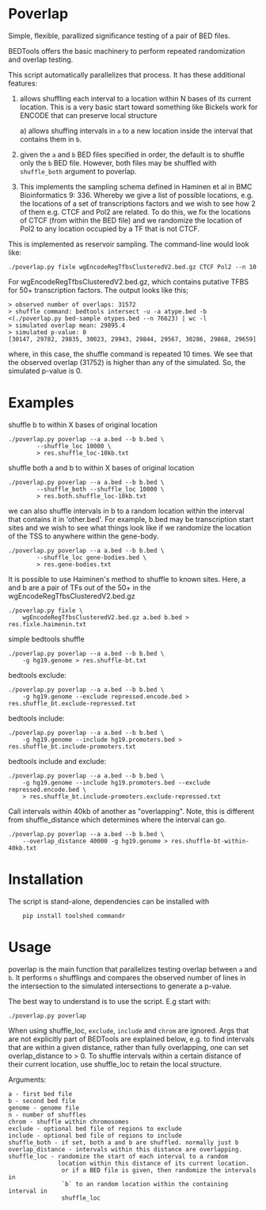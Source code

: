 Poverlap
========
Simple, flexible, parallized significance testing of a pair of BED files.

BEDTools offers the basic machinery to perform repeated randomization and
overlap testing. 

This script automatically parallelizes that process. It has these additional
features:

 1) allows shuffling each interval to a location within N bases of its current
    location. This is a very basic start toward something like Bickels work for
    ENCODE that can preserve local structure

    a) allows shuffing intervals in `a` to a new location inside the interval
       that contains them in `b`.

 2) given the `a` and `b` BED files specified in order, the default is to
    shuffle only the `b` BED file. However, both files may be shuffled with
    `shuffle_both` argument to poverlap.

 3) This implements the sampling schema defined in Haminen et al in BMC
    Bioinformatics 9: 336. Whereby we give a list of possible locations,
    e.g. the locations of a set of transcriptions factors and we wish to
    see how 2 of them e.g. CTCF and Pol2 are related. To do this, we fix
    the locations of CTCF (from within the BED file) and we randomize the
    location of Pol2 to any location occupied by a TF that is not CTCF.


This is implemented as reservoir sampling. The command-line would look
like:
        
    ./poverlap.py fixle wgEncodeRegTfbsClusteredV2.bed.gz CTCF Pol2 --n 10

For wgEncodeRegTfbsClusteredV2.bed.gz, which contains putative TFBS for
50+ transcription factors. The output looks like this;

    > observed number of overlaps: 31572
    > shuffle command: bedtools intersect -u -a atype.bed -b <(./poverlap.py bed-sample otypes.bed --n 76623) | wc -l
    > simulated overlap mean: 29895.4
    > simulated p-value: 0
    [30147, 29782, 29835, 30023, 29943, 29844, 29567, 30286, 29868, 29659]

where, in this case, the shuffle command is repeated 10 times. We see that the
observed overlap (31752) is higher than any of the simulated. So, the simulated
p-value is 0.

Examples
========
    
shuffle b to within X bases of original location

    ./poverlap.py poverlap --a a.bed --b b.bed \
            --shuffle_loc 10000 \
            > res.shuffle_loc-10kb.txt

shuffle both a and b to within X bases of original location

    ./poverlap.py poverlap --a a.bed --b b.bed \
            --shuffle_both --shuffle_loc 10000 \
            > res.both.shuffle_loc-10kb.txt

we can also shuffle intervals in b to a random location within the interval
that contains it in 'other.bed'. For example, b.bed may be transcription start
sites and we wish to see what things look like if we randomize the location
of the TSS to anywhere within the gene-body.

    ./poverlap.py poverlap --a a.bed --b b.bed \
            --shuffle_loc gene-bodies.bed \
            > res.gene-bodies.txt

It is possible to use Haiminen's method to shuffle to known sites.
Here, a and b are a pair of TFs out of the 50+ in the
wgEncodeRegTfbsClusteredV2.bed.gz

    ./poverlap.py fixle \
        wgEncodeRegTfbsClusteredV2.bed.gz a.bed b.bed > res.fixle.haimenin.txt

simple bedtools shuffle

    ./poverlap.py poverlap --a a.bed --b b.bed \
        -g hg19.genome > res.shuffle-bt.txt

bedtools exclude:

    ./poverlap.py poverlap --a a.bed --b b.bed \
        -g hg19.genome --exclude repressed.encode.bed > res.shuffle_bt.exclude-repressed.txt

bedtools include:

    ./poverlap.py poverlap --a a.bed --b b.bed \
        -g hg19.genome --include hg19.promoters.bed > res.shuffle_bt.include-promoters.txt

bedtools include and exclude:

    ./poverlap.py poverlap --a a.bed --b b.bed \
        -g hg19.genome --include hg19.promoters.bed --exclude repressed.encode.bed \
        > res.shuffle_bt.include-promoters.exclude-repressed.txt

Call intervals within 40kb of another as "overlapping". Note, this is different
from shuffle\_distance which determines where the interval can go.

    ./poverlap.py poverlap --a a.bed --b b.bed \
        --overlap_distance 40000 -g hg19.genome > res.shuffle-bt-within-40kb.txt

Installation
============

The script is stand-alone, dependencies can be installed with

```Shell
    pip install toolshed commandr
```

Usage
=====

poverlap is the main function that parallelizes testing overlap between `a`
and `b`. It performs `n` shufflings and compares the observed number of
lines in the intersection to the simulated intersections to generate a
p-value.

The best way to understand is to use the script. E.g start with:

    ./poverlap.py poverlap

When using shuffle_loc, `exclude`, `include` and `chrom` are ignored.
Args that are not explicitly part of BEDTools are explained below, e.g. to
find intervals that are within a given distance, rather than fully
overlapping, one can set overlap_distance to > 0.
To shuffle intervals within a certain distance of their current location,
use shuffle_loc to retain the local structure.

Arguments:

    a - first bed file
    b - second bed file
    genome - genome file
    n - number of shuffles
    chrom - shuffle within chromosomes
    exclude - optional bed file of regions to exclude
    include - optional bed file of regions to include
    shuffle_both - if set, both a and b are shuffled. normally just b
    overlap_distance - intervals within this distance are overlapping.
    shuffle_loc - randomize the start of each interval to a random
                  location within this distance of its current location.
                   or if a BED file is given, then randomize the intervals in
                   `b` to an random location within the containing interval in
                   shuffle_loc
